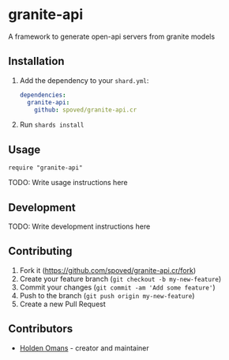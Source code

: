 # granite-api

A framework to generate open-api servers from granite models

## Installation

1. Add the dependency to your `shard.yml`:

   ```yaml
   dependencies:
     granite-api:
       github: spoved/granite-api.cr
   ```

2. Run `shards install`

## Usage

```crystal
require "granite-api"
```

TODO: Write usage instructions here

## Development

TODO: Write development instructions here

## Contributing

1. Fork it (<https://github.com/spoved/granite-api.cr/fork>)
2. Create your feature branch (`git checkout -b my-new-feature`)
3. Commit your changes (`git commit -am 'Add some feature'`)
4. Push to the branch (`git push origin my-new-feature`)
5. Create a new Pull Request

## Contributors

- [Holden Omans](https://github.com/kalinon) - creator and maintainer
